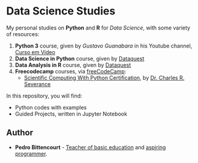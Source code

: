 # Data Science Studies
My personal studies on **Python** and **R** for *Data Science*, with some variety of resources:

1. **Python 3** course, given by *Gustavo Guanabara* in his Youtube channel, [Curso em Vídeo](https://www.youtube.com/channel/UCrWvhVmt0Qac3HgsjQK62FQ)
1. **Data Science in Python** course, given by [Dataquest](https://app.dataquest.io/path/data-scientist)
1. **Data Analysis in R** course, given by [Dataquest](https://app.dataquest.io/path/data-analyst-r)
1. **Freecodecamp** courses, via [freeCodeCamp](https://www.freecodecamp.org):
    * [Scientific Computing With Python Certification](https://www.freecodecamp.org/learn/scientific-computing-with-python), by [Dr. Charles R. Severance](http://www.dr-chuck.com)

In this repository, you will find:

* Python codes with examples
* Guided Projects, written in Jupyter Notebook

## Author

* **Pedro Bittencourt** - [Teacher of basic education](http://pedrobittencourt.com.br/) and [aspiring programmer](https://github.com/pbittencourt).
